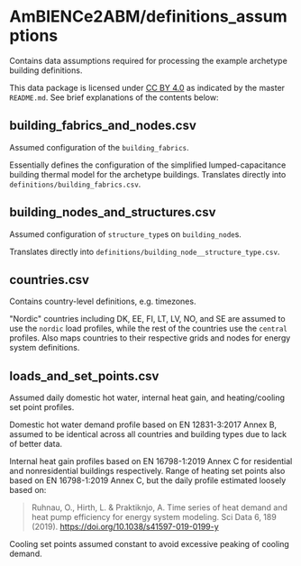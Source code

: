 # AmBIENCe2ABM/definitions_assumptions

Contains data assumptions required for processing the example archetype building definitions.

This data package is licensed under [CC BY 4.0](https://creativecommons.org/licenses/by/4.0/)
as indicated by the master `README.md`.
See brief explanations of the contents below:


## building_fabrics_and_nodes.csv

Assumed configuration of the `building_fabrics`.

Essentially defines the configuration of the simplified lumped-capacitance
building thermal model for the archetype buildings.
Translates directly into `definitions/building_fabrics.csv`.


## building_nodes_and_structures.csv

Assumed configuration of `structure_type`s on `building_node`s.

Translates directly into `definitions/building_node__structure_type.csv`.


## countries.csv

Contains country-level definitions, e.g. timezones.

"Nordic" countries including DK, EE, FI, LT, LV, NO, and SE are
assumed to use the `nordic` load profiles, while the rest of the countries use
the `central` profiles.
Also maps countries to their respective grids and nodes
for energy system definitions.


## loads_and_set_points.csv

Assumed daily domestic hot water, internal heat gain,
and heating/cooling set point profiles.

Domestic hot water demand profile based on EN 12831-3:2017 Annex B,
assumed to be identical across all countries and building types due to
lack of better data.

Internal heat gain profiles based on EN 16798-1:2019 Annex C
for residential and nonresidential buildings respectively.
Range of heating set points also based on EN 16798-1:2019 Annex C,
but the daily profile estimated loosely based on:

>Ruhnau, O., Hirth, L. & Praktiknjo, A. Time series of heat demand and heat pump efficiency for energy system modeling. Sci Data 6, 189 (2019). https://doi.org/10.1038/s41597-019-0199-y

Cooling set points assumed constant to avoid excessive peaking of cooling demand.